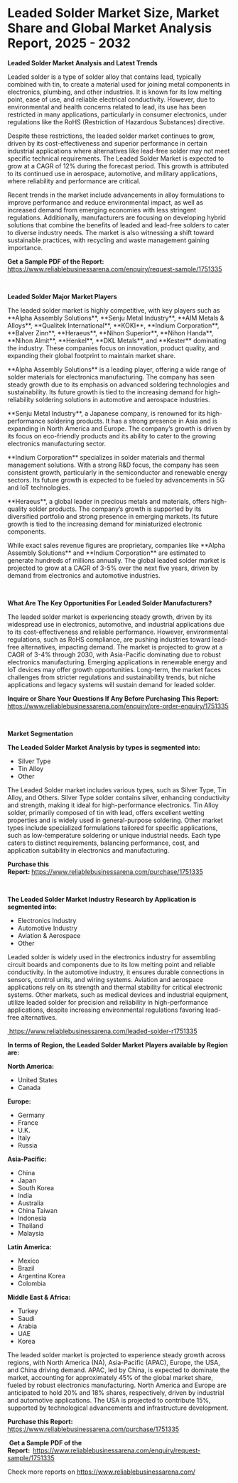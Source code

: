 <p><h1>Leaded Solder Market Size, Market Share and Global Market Analysis Report, 2025 - 2032</h1></p><p><strong>Leaded Solder Market Analysis and Latest Trends</strong></p>
<p><p>Leaded solder is a type of solder alloy that contains lead, typically combined with tin, to create a material used for joining metal components in electronics, plumbing, and other industries. It is known for its low melting point, ease of use, and reliable electrical conductivity. However, due to environmental and health concerns related to lead, its use has been restricted in many applications, particularly in consumer electronics, under regulations like the RoHS (Restriction of Hazardous Substances) directive.</p><p>Despite these restrictions, the leaded solder market continues to grow, driven by its cost-effectiveness and superior performance in certain industrial applications where alternatives like lead-free solder may not meet specific technical requirements. The Leaded Solder Market is expected to grow at a CAGR of 12% during the forecast period. This growth is attributed to its continued use in aerospace, automotive, and military applications, where reliability and performance are critical.</p><p>Recent trends in the market include advancements in alloy formulations to improve performance and reduce environmental impact, as well as increased demand from emerging economies with less stringent regulations. Additionally, manufacturers are focusing on developing hybrid solutions that combine the benefits of leaded and lead-free solders to cater to diverse industry needs. The market is also witnessing a shift toward sustainable practices, with recycling and waste management gaining importance.</p></p>
<p><strong>Get a Sample PDF of the Report:&nbsp;</strong> <a href="https://www.reliablebusinessarena.com/enquiry/request-sample/1751335?utm_campaign=1902&utm_medium=2&utm_source=Github&utm_content=ia&utm_term=26012025&utm_id=leaded-solder">https://www.reliablebusinessarena.com/enquiry/request-sample/1751335</a></p>
<p>&nbsp;</p>
<p><strong>Leaded Solder Major Market Players</strong></p>
<p><p>The leaded solder market is highly competitive, with key players such as **Alpha Assembly Solutions**, **Senju Metal Industry**, **AIM Metals & Alloys**, **Qualitek International**, **KOKI**, **Indium Corporation**, **Balver Zinn**, **Heraeus**, **Nihon Superior**, **Nihon Handa**, **Nihon Almit**, **Henkel**, **DKL Metals**, and **Kester** dominating the industry. These companies focus on innovation, product quality, and expanding their global footprint to maintain market share.</p><p>**Alpha Assembly Solutions** is a leading player, offering a wide range of solder materials for electronics manufacturing. The company has seen steady growth due to its emphasis on advanced soldering technologies and sustainability. Its future growth is tied to the increasing demand for high-reliability soldering solutions in automotive and aerospace industries.</p><p>**Senju Metal Industry**, a Japanese company, is renowned for its high-performance soldering products. It has a strong presence in Asia and is expanding in North America and Europe. The company’s growth is driven by its focus on eco-friendly products and its ability to cater to the growing electronics manufacturing sector.</p><p>**Indium Corporation** specializes in solder materials and thermal management solutions. With a strong R&D focus, the company has seen consistent growth, particularly in the semiconductor and renewable energy sectors. Its future growth is expected to be fueled by advancements in 5G and IoT technologies.</p><p>**Heraeus**, a global leader in precious metals and materials, offers high-quality solder products. The company’s growth is supported by its diversified portfolio and strong presence in emerging markets. Its future growth is tied to the increasing demand for miniaturized electronic components.</p><p>While exact sales revenue figures are proprietary, companies like **Alpha Assembly Solutions** and **Indium Corporation** are estimated to generate hundreds of millions annually. The global leaded solder market is projected to grow at a CAGR of 3-5% over the next five years, driven by demand from electronics and automotive industries.</p></p>
<p>&nbsp;</p>
<p><strong>What Are The Key Opportunities For Leaded Solder Manufacturers?</strong></p>
<p><p>The leaded solder market is experiencing steady growth, driven by its widespread use in electronics, automotive, and industrial applications due to its cost-effectiveness and reliable performance. However, environmental regulations, such as RoHS compliance, are pushing industries toward lead-free alternatives, impacting demand. The market is projected to grow at a CAGR of 3-4% through 2030, with Asia-Pacific dominating due to robust electronics manufacturing. Emerging applications in renewable energy and IoT devices may offer growth opportunities. Long-term, the market faces challenges from stricter regulations and sustainability trends, but niche applications and legacy systems will sustain demand for leaded solder.</p></p>
<p><strong>Inquire or Share Your Questions If Any Before Purchasing This Report:</strong> <a href="https://www.reliablebusinessarena.com/enquiry/pre-order-enquiry/1751335?utm_campaign=1902&utm_medium=2&utm_source=Github&utm_content=ia&utm_term=26012025&utm_id=leaded-solder">https://www.reliablebusinessarena.com/enquiry/pre-order-enquiry/1751335</a></p>
<p>&nbsp;</p>
<p><strong>Market Segmentation</strong></p>
<p><strong>The Leaded Solder Market Analysis by types is segmented into:</strong></p>
<p><ul><li>Silver Type</li><li>Tin Alloy</li><li>Other</li></ul></p>
<p><p>The Leaded Solder market includes various types, such as Silver Type, Tin Alloy, and Others. Silver Type solder contains silver, enhancing conductivity and strength, making it ideal for high-performance electronics. Tin Alloy solder, primarily composed of tin with lead, offers excellent wetting properties and is widely used in general-purpose soldering. Other market types include specialized formulations tailored for specific applications, such as low-temperature soldering or unique industrial needs. Each type caters to distinct requirements, balancing performance, cost, and application suitability in electronics and manufacturing.</p></p>
<p><strong>Purchase this Report:&nbsp;</strong><a href="https://www.reliablebusinessarena.com/purchase/1751335?utm_campaign=1902&utm_medium=2&utm_source=Github&utm_content=ia&utm_term=26012025&utm_id=leaded-solder">https://www.reliablebusinessarena.com/purchase/1751335</a></p>
<p>&nbsp;</p>
<p><strong>The Leaded Solder Market Industry Research by Application is segmented into:</strong></p>
<p><ul><li>Electronics Industry</li><li>Automotive Industry</li><li>Aviation & Aerospace</li><li>Other</li></ul></p>
<p><p>Leaded solder is widely used in the electronics industry for assembling circuit boards and components due to its low melting point and reliable conductivity. In the automotive industry, it ensures durable connections in sensors, control units, and wiring systems. Aviation and aerospace applications rely on its strength and thermal stability for critical electronic systems. Other markets, such as medical devices and industrial equipment, utilize leaded solder for precision and reliability in high-performance applications, despite increasing environmental regulations favoring lead-free alternatives.</p></p>
<p><a href="https://www.reliablebusinessarena.com/leaded-solder-r1751335?utm_campaign=1902&utm_medium=2&utm_source=Github&utm_content=ia&utm_term=26012025&utm_id=leaded-solder">&nbsp;https://www.reliablebusinessarena.com/leaded-solder-r1751335</a></p>
<p><strong>In terms of Region, the Leaded Solder Market Players available by Region are:</strong></p>
<p>
    <p> <strong> North America: </strong>
        <ul>
            <li>United States</li>
            <li>Canada</li>
        </ul>
        </p> 
    <p> <strong> Europe: </strong>
        <ul>
            <li>Germany</li>
            <li>France</li>
            <li>U.K.</li>
            <li>Italy</li>
            <li>Russia</li>
        </ul>
        </p> 
    <p> <strong> Asia-Pacific: </strong>
        <ul>
            <li>China</li>
            <li>Japan</li>
            <li>South Korea</li>
            <li>India</li>
            <li>Australia</li>
            <li>China Taiwan</li>
            <li>Indonesia</li>
            <li>Thailand</li>
            <li>Malaysia</li>
        </ul>
        </p> 
    <p> <strong> Latin America: </strong>
        <ul>
            <li>Mexico</li>
            <li>Brazil</li>
            <li>Argentina Korea</li>
            <li>Colombia</li>
        </ul>
        </p> 
    <p> <strong> Middle East & Africa: </strong>
        <ul>
            <li>Turkey</li>
            <li>Saudi</li>
            <li>Arabia</li>
            <li>UAE</li>
            <li>Korea</li>
        </ul>
    </p>
    </p>
<p><p>The leaded solder market is projected to experience steady growth across regions, with North America (NA), Asia-Pacific (APAC), Europe, the USA, and China driving demand. APAC, led by China, is expected to dominate the market, accounting for approximately 45% of the global market share, fueled by robust electronics manufacturing. North America and Europe are anticipated to hold 20% and 18% shares, respectively, driven by industrial and automotive applications. The USA is projected to contribute 15%, supported by technological advancements and infrastructure development.</p></p>
<p><strong>Purchase this Report: </strong><a href="https://www.reliablebusinessarena.com/purchase/1751335?utm_campaign=1902&utm_medium=2&utm_source=Github&utm_content=ia&utm_term=26012025&utm_id=leaded-solder">https://www.reliablebusinessarena.com/purchase/1751335</a></p>
<p>&nbsp;<strong>Get a Sample PDF of the Report:&nbsp;&nbsp;</strong><a href="https://www.reliablebusinessarena.com/enquiry/request-sample/1751335?utm_campaign=1902&utm_medium=2&utm_source=Github&utm_content=ia&utm_term=26012025&utm_id=leaded-solder">https://www.reliablebusinessarena.com/enquiry/request-sample/1751335</a></p>
<p><strong></strong></p>
<p>Check more reports on <a href="https://www.reliablebusinessarena.com/?utm_campaign=1902&utm_medium=2&utm_source=Github&utm_content=ia&utm_term=26012025&utm_id=leaded-solder">https://www.reliablebusinessarena.com/</a></p>